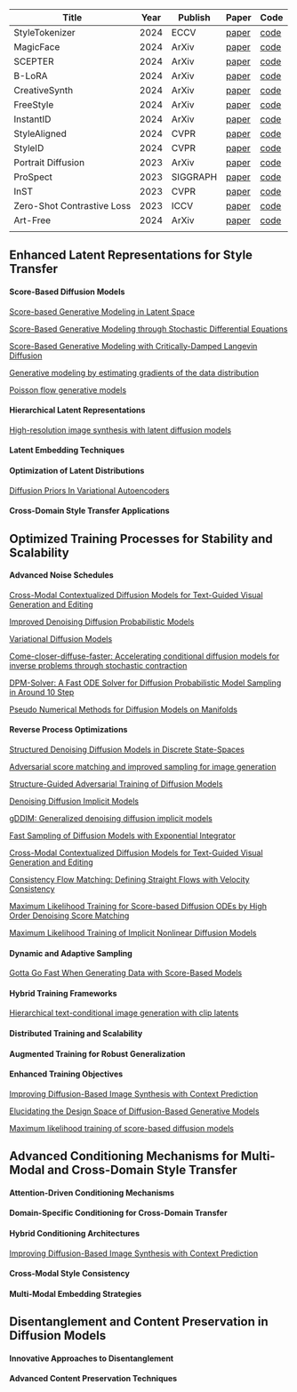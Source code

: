 
| Title                      | Year | Publish  | Paper                                         | Code                                                    |
| -------------------------- | ---- | -------- | --------------------------------------------- | ------------------------------------------------------- |
| StyleTokenizer             | 2024 | ECCV     | [paper](https://arxiv.org/pdf/2409.02543)     | [code](https://github.com/alipay/style-tokenizer)       |
| MagicFace                  | 2024 | ArXiv    | [paper](https://arxiv.org/pdf/2408.07433)     | [code](https://github.com/CodeGoat24/MagicFace)         |
| SCEPTER                    | 2024 | ArXiv    | [paper](https://arxiv.org/pdf/2404.12154)     | [code](https://github.com/modelscope/scepter)           |
| B-LoRA                     | 2024 | ArXiv    | [paper](https://arxiv.org/pdf/2403.14572)     | [code](https://github.com/yardenfren1996/B-LoRA)        |
| CreativeSynth              | 2024 | ArXiv    | [paper](https://arxiv.org/pdf/2401.14066)     | [code](https://github.com/haha-lisa/CreativeSynth)      |
| FreeStyle                  | 2024 | ArXiv    | [paper](https://arxiv.org/pdf/2401.15636)     | [code](https://github.com/FreeStyleFreeLunch/FreeStyle) |
| InstantID                  | 2024 | ArXiv    | [paper](https://arxiv.org/pdf/2401.07519)     | [code](https://github.com/InstantID/InstantID)          |
| StyleAligned               | 2024 | CVPR     | [paper](https://arxiv.org/pdf/2312.02133)     | [code](https://github.com/google/style-aligned)         |
| StyleID                    | 2024 | CVPR     | [paper](https://arxiv.org/pdf/2312.09008)     | [code](https://github.com/jiwoogit/StyleID)             |
| Portrait Diffusion         | 2023 | ArXiv    | [paper](https://arxiv.org/pdf/2312.02212)     | [code](https://github.com/liujin112/PortraitDiffusion)  |
| ProSpect                   | 2023 | SIGGRAPH | [paper](https://arxiv.org/pdf/2305.16225)     | [code](https://github.com/zyxElsa/ProSpect)             |
| InST                       | 2023 | CVPR     | [paper](https://arxiv.org/pdf/2211.13203)     | [code](https://github.com/zyxElsa/InST)                 |
| Zero-Shot Contrastive Loss | 2023 | ICCV     | [paper](https://arxiv.org/pdf/2303.08622.pdf) | [code](https://github.com/YSerin/ZeCon)                 |
| Art-Free                   | 2024 | ArXiv    | [paper](https://arxiv.org/abs/2412.00176)     | [code](https://github.com/rhfeiyang/art-free-diffusion) |
|                            |      |          |                                               |                                                         |








## **Enhanced Latent Representations for Style Transfer**



#### **Score-Based Diffusion Models**

[Score-based Generative Modeling in Latent Space](https://proceedings.neurips.cc/paper/2021/hash/5dca4c6b9e244d24a30b4c45601d9720-Abstract.html)

[Score-Based Generative Modeling through Stochastic Differential Equations](https://openreview.net/forum?id=PxTIG12RRHS)

[Score-Based Generative Modeling with Critically-Damped Langevin Diffusion](https://openreview.net/forum?id=CzceR82CYc)

[Generative modeling by estimating gradients of the data distribution](https://proceedings.neurips.cc/paper/2019/hash/3001ef257407d5a371a96dcd947c7d93-Abstract.html)

[Poisson flow generative models](https://openreview.net/pdf?id=voV_TRqcWh)

#### **Hierarchical Latent Representations**

[High-resolution image synthesis with latent diffusion models](https://openaccess.thecvf.com/content/CVPR2022/html/Rombach_High-Resolution_Image_Synthesis_With_Latent_Diffusion_Models_CVPR_2022_paper.html)

#### **Latent Embedding Techniques**



#### **Optimization of Latent Distributions**

[Diffusion Priors In Variational Autoencoders](https://orbi.uliege.be/handle/2268/262334)

#### **Cross-Domain Style Transfer Applications**


## **Optimized Training Processes for Stability and Scalability**


#### **Advanced Noise Schedules**

[Cross-Modal Contextualized Diffusion Models for Text-Guided Visual Generation and Editing](https://openreview.net/forum?id=nFMS6wF2xq)

[Improved Denoising Diffusion Probabilistic Models](https://proceedings.mlr.press/v139/nichol21a.html)

[Variational Diffusion Models](https://proceedings.neurips.cc/paper/2021/hash/b578f2a52a0229873fefc2a4b06377fa-Abstract.html)

[Come-closer-diffuse-faster: Accelerating conditional diffusion models for inverse problems through stochastic contraction](https://openaccess.thecvf.com/content/CVPR2022/html/Chung_Come-Closer-Diffuse-Faster_Accelerating_Conditional_Diffusion_Models_for_Inverse_Problems_Through_Stochastic_CVPR_2022_paper.html)

[DPM-Solver: A Fast ODE Solver for Diffusion Probabilistic Model Sampling in Around 10 Step](https://arxiv.org/abs/2206.00927)

[Pseudo Numerical Methods for Diffusion Models on Manifolds](https://openreview.net/forum?id=PlKWVd2yBkY)

#### **Reverse Process Optimizations**

[Structured Denoising Diffusion Models in Discrete State-Spaces](https://proceedings.neurips.cc/paper/2021/hash/958c530554f78bcd8e97125b70e6973d-Abstract.html)

[Adversarial score matching and improved sampling for image generation](https://openreview.net/forum?id=eLfqMl3z3lq)

[Structure-Guided Adversarial Training of Diffusion Models](https://arxiv.org/abs/2402.17563)

[Denoising Diffusion Implicit Models](https://openreview.net/forum?id=St1giarCHLP)

[gDDIM: Generalized denoising diffusion implicit models](https://arxiv.org/abs/2206.05564)

[Fast Sampling of Diffusion Models with Exponential Integrator](https://arxiv.org/abs/2204.13902)

[Cross-Modal Contextualized Diffusion Models for Text-Guided Visual Generation and Editing](https://openreview.net/forum?id=nFMS6wF2xq)

[Consistency Flow Matching: Defining Straight Flows with Velocity Consistency](https://arxiv.org/abs/2407.02398v1)

[Maximum Likelihood Training for Score-based Diffusion ODEs by High Order Denoising Score Matching](https://proceedings.mlr.press/v162/lu22f.html)

[Maximum Likelihood Training of Implicit Nonlinear Diffusion Models](https://openreview.net/forum?id=TQn44YPuOR2)

#### **Dynamic and Adaptive Sampling**

[Gotta Go Fast When Generating Data with Score-Based Models](https://arxiv.org/abs/2105.14080)

#### **Hybrid Training Frameworks**

[Hierarchical text-conditional image generation with clip latents](https://arxiv.org/abs/2204.06125)

#### **Distributed Training and Scalability**



#### **Augmented Training for Robust Generalization**



#### **Enhanced Training Objectives**

[Improving Diffusion-Based Image Synthesis with Context Prediction](https://openreview.net/forum?id=wRhLd65bDt)

[Elucidating the Design Space of Diffusion-Based Generative Models](https://arxiv.org/abs/2206.00364)

[Maximum likelihood training of score-based diffusion models](https://proceedings.neurips.cc/paper/2021/hash/0a9fdbb17feb6ccb7ec405cfb85222c4-Abstract.html)
## **Advanced Conditioning Mechanisms for Multi-Modal and Cross-Domain Style Transfer**



#### **Attention-Driven Conditioning Mechanisms**



#### Domain-Specific Conditioning for Cross-Domain Transfer



#### Hybrid Conditioning Architectures

[Improving Diffusion-Based Image Synthesis with Context Prediction](https://openreview.net/forum?id=wRhLd65bDt)

#### Cross-Modal Style Consistency



#### **Multi-Modal Embedding Strategies**



## **Disentanglement and Content Preservation in Diffusion Models**


#### **Innovative Approaches to Disentanglement**



#### **Advanced Content Preservation Techniques**































	